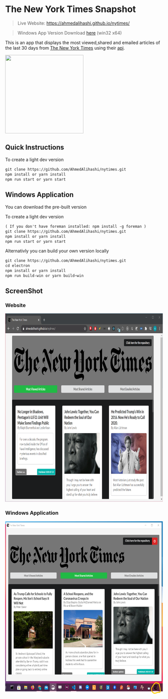 # The New York Times Snapshot

> Live Website: https://ahmedalihashi.github.io/nytimes/   

> Windows App Version Download [here](https://drive.google.com/file/d/1P82eB64HEIhjYpN07YUIW1uqyQFYibTV/view?usp=sharing) (win32 x64)

This is an app that displays the most viewed,shared and emailed articles of the last 30 days from [The New York Times](https://www.nytimes.com/) using their [api](https://developer.nytimes.com/).

<img src='https://media3.giphy.com/media/kI91JqYXz3I8DFs5fx/giphy.gif' height='250' width='250' ></img>

## Quick Instructions

To create a light dev version

```
git clone https://github.com/AhmedAlihashi/nytimes.git
npm install or yarn install
npm run start or yarn start
```

## Windows Application

You can download the pre-built version 

To create a light dev version

```
( If you don't have foreman installed: npm install -g foreman )
git clone https://github.com/AhmedAlihashi/nytimes.git
npm install or yarn install
npm run start or yarn start
```

Alternativly you can build your own version locally   

```
git clone https://github.com/AhmedAlihashi/nytimes.git
cd electron
npm install or yarn install
npm run build-win or yarn build~win
```
## ScreenShot

### Website

<img src='./github/website.png' height='600' width='800' ></img>

### Windows Application

<img src='./github/electron.png' height='550' width='800' ></img>
